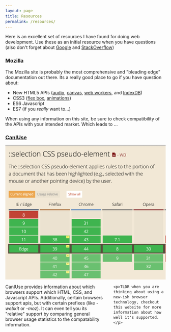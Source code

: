 ```yaml
---
layout: page
title: Resources
permalink: /resources/
---
```

Here is an excellent set of resources I have found for doing web development. Use these as an initial resource when you have questions (also don't forget about [Google](http://google.com) and [StackOverflow](http://stackoverflow.com))

### [Mozilla](https://developer.mozilla.org/en-US/)

The Mozilla site is probably the most comprehensive and "bleading edge" documentation out there. Its a really good place to go if you have question about:

- New HTML5 APIs ([audio](https://developer.mozilla.org/en-US/docs/Web/HTML/Element/audio), [canvas](https://developer.mozilla.org/en-US/docs/Web/API/Canvas_API), [web workers](https://developer.mozilla.org/en-US/docs/Web/API/Web_Workers_API/Using_web_workers), and [IndexDB](https://developer.mozilla.org/en-US/docs/Web/API/IndexedDB_API))
- CSS3 ([flex box](https://developer.mozilla.org/en-US/docs/Web/CSS/flex), [animations](https://developer.mozilla.org/en-US/docs/Web/Guide/CSS/Using_CSS_animations))
- ES6 Javascript
- ES7 (if you *really* want to...)

When using any information on this site, be sure to check compatibility of the APIs with your intended market. Which leads to ... 

### [CanIUse](http://caniuse.com/)

<div class="row">
  <div class="large-4 columns">
    <img src="/assets/images/CanIUse.png" alt="CanIUse"/>
  </div>
  <div class="large-8 columns">
  <p>CanIUse provides information about which browsers support which HTML, CSS, and Javascript APIs. Additionally, certain browsers support apis, but with certain prefixes (like <em>-webkit</em> or <em>-moz</em>). It can even tell you its "relative" support by comparing general browser usage statistics to the compatability information. </p>
    
    <p>TLDR when you are thinking about using a new-ish browser technology, checkout this website for more information about how well it's supported.</p>
  </div>
</div>
